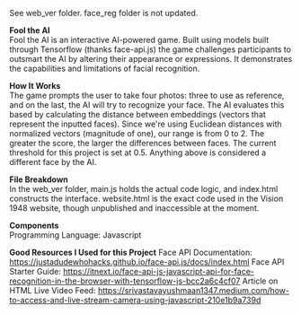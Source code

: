 See web_ver folder. face_reg folder is not updated.

**Fool the AI**  
Fool the AI is an interactive AI-powered game. Built using models built through Tensorflow (thanks face-api.js) the game challenges participants to outsmart the AI by altering their appearance or expressions. It demonstrates the capabilities and limitations of facial recognition.  

**How It Works**    
The game prompts the user to take four photos: three to use as reference, and on the last, the AI will try to recognize your face. The AI evaluates this based by calculating the distance between embeddings (vectors that represent the inputted faces). Since we're using Euclidean distances with normalized vectors (magnitude of one), our range is from 0 to 2. The greater the score, the larger the differences between faces. The current threshold for this project is set at 0.5. Anything above is considered a different face by the AI.  

**File Breakdown**  
In the web_ver folder, main.js holds the actual code logic, and index.html constructs the interface. website.html is the exact code used in the Vision 1948 website, though unpublished and inaccessible at the moment.

**Components**  
Programming Language: Javascript  

**Good Resources I Used for this Project**
Face API Documentation: https://justadudewhohacks.github.io/face-api.js/docs/index.html 
Face API Starter Guide: https://itnext.io/face-api-js-javascript-api-for-face-recognition-in-the-browser-with-tensorflow-js-bcc2a6c4cf07
Article on HTML Live Video Feed: https://srivastavayushmaan1347.medium.com/how-to-access-and-live-stream-camera-using-javascript-210e1b9a739d
